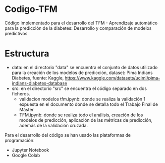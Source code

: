 # Codigo-TFM
Código implementado para el desarrollo del TFM - Aprendizaje automático para la predicción de la diabetes: Desarrollo y comparación de modelos predictivos

# Estructura
- data: en el directorio "data" se encuentra el conjunto de datos utilizado para la creación de los modelos de predicción, dataset: Pima Indians Diabetes, fuente: Kaggle, https://www.kaggle.com/datasets/uciml/pima-indians-diabetes-database
- src: en el directorio "src" se encuentra el código separado en dos ficheros.
  - validacion modelos tfm.ipynb: donde se realiza la validación 1 expuesta en el documento donde se detalla todo el Trabajo Final de Máster
  - TFM.ipynb: donde se realiza todo el análisis, creación de los modelos de predicción, aplicación de las métricas de predicción, además de la validación cruzada.

Para el desarrollo del código se han usado las plataformas de programación:
- Jupyter Notebook
- Google Colab
